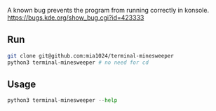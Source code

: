 A known bug prevents the program from running correctly in konsole.
https://bugs.kde.org/show_bug.cgi?id=423333

## Run
```sh
git clone git@github.com:mia1024/terminal-minesweeper
python3 terminal-minesweeper # no need for cd
```

## Usage
```py
python3 terminal-minesweeper --help
```